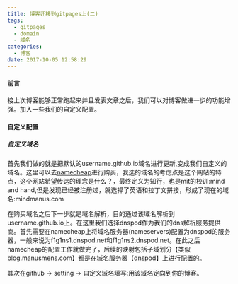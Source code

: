 ```yaml
---
title: 博客迁移到gitpages上(二)
tags:
  - gitpages
  - domain
  - 域名
categories:
  - 博客
date: 2017-10-05 12:58:29
---
```


#### 前言

接上次博客能够正常跑起来并且发表文章之后，我们可以对博客做进一步的功能增强。加入一些我们的自定义配置。

#### 自定义配置

##### 自定义域名

首先我们做的就是把默认的username.github.io域名进行更新,变成我们自定义的域名。这里可以去[namecheap](https://www.namecheap.com/)进行购买，我选的域名的考虑点是这个网站的特点，这个网站希望传达的理念是什么？，最终定义为知行，也是mit的校训:mind and hand,但是发现已经被注册过，就选择了英语和拉丁文拼接，形成了现在的域名:mindmanus.com
<!--more-->

在购买域名之后下一步就是域名解析，目的通过该域名解析到username.github.io上。在这里我们选择dnspod作为我们的dns解析服务提供商。首先需要在namecheap上将域名服务器(nameservers)配置为dnspod的服务器，一般来说为f1g1ns1.dnspod.net和f1g1ns2.dnspod.net。在此之后namecheap的配置工作就做完了，后续的映射包括子域划分【类似blog.manusmens.com】都是在域名服务器【dnspod】上进行配置的。

其次在github -> setting -> 自定义域名填写:用该域名定向到你的博客。
